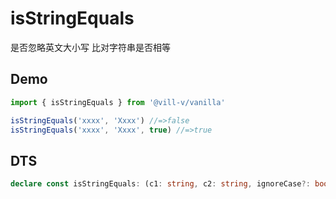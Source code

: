 # isStringEquals

是否忽略英文大小写 比对字符串是否相等

## Demo

```ts
import { isStringEquals } from '@vill-v/vanilla'

isStringEquals('xxxx', 'Xxxx') //=>false
isStringEquals('xxxx', 'Xxxx', true) //=>true
```

## DTS

```ts
declare const isStringEquals: (c1: string, c2: string, ignoreCase?: boolean) => boolean;
```
